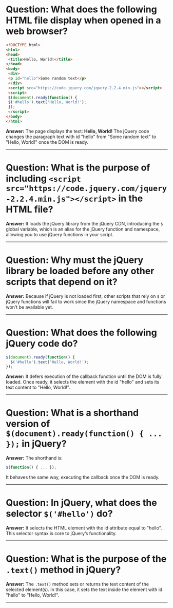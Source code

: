 # Question: What does the following HTML file display when opened in a web browser?

```html
<!DOCTYPE html>
<html>
<head>
 <title>Hello, World!</title>
</head>
<body>
 <div>
 <p id="hello">Some random text</p>
 </div>
 <script src="https://code.jquery.com/jquery-2.2.4.min.js"></script>
 <script>
 $(document).ready(function() {
 $('#hello').text('Hello, World!');
 });
 </script>
</body>
</html>
```

**Answer:**
The page displays the text: **Hello, World!** The jQuery code changes the paragraph text with id "hello" from "Some random text" to "Hello, World!" once the DOM is ready.

---

# Question: What is the purpose of including `<script src="https://code.jquery.com/jquery-2.2.4.min.js"></script>` in the HTML file?

**Answer:**
It loads the jQuery library from the jQuery CDN, introducing the `$` global variable, which is an alias for the jQuery function and namespace, allowing you to use jQuery functions in your script.

---

# Question: Why must the jQuery library be loaded before any other scripts that depend on it?

**Answer:**
Because if jQuery is not loaded first, other scripts that rely on `$` or jQuery functions will fail to work since the jQuery namespace and functions won’t be available yet.

---

# Question: What does the following jQuery code do?

```js
$(document).ready(function() {
  $('#hello').text('Hello, World!');
});
```

**Answer:**
It defers execution of the callback function until the DOM is fully loaded. Once ready, it selects the element with the id "hello" and sets its text content to "Hello, World!".

---

# Question: What is a shorthand version of `$(document).ready(function() { ... });` in jQuery?

**Answer:**
The shorthand is:

```js
$(function() { ... });
```

It behaves the same way, executing the callback once the DOM is ready.

---

# Question: In jQuery, what does the selector `$('#hello')` do?

**Answer:**
It selects the HTML element with the id attribute equal to "hello". This selector syntax is core to jQuery’s functionality.

---

# Question: What is the purpose of the `.text()` method in jQuery?

**Answer:**
The `.text()` method sets or returns the text content of the selected element(s). In this case, it sets the text inside the element with id "hello" to "Hello, World!".

---


